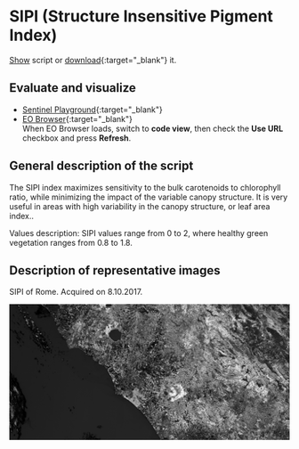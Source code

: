 # SIPI (Structure Insensitive Pigment Index)
<a href="#" id='togglescript'>Show</a> script or [download](script.js){:target="_blank"} it.
<div id='script_view' style="display:none">
{% highlight javascript %}
      {% include_relative script.js %}
{% endhighlight %}
</div>

## Evaluate and visualize
 - [Sentinel Playground](https://apps.sentinel-hub.com/sentinel-playground/?source=S2&lat=43.514198796857976&lng=16.601028442382812&zoom=11&evalscripturl=https://raw.githubusercontent.com/sentinel-hub/custom-scripts/master/sentinel-2/sipi/script.js){:target="_blank"}    
 - [EO Browser](http://apps.sentinel-hub.com/eo-browser/#lat=41.9&lng=12.5&zoom=10&datasource=Sentinel-2%20L1C&time=2017-10-08&preset=CUSTOM&layers=B01,B02,B03&evalscripturl=https://raw.githubusercontent.com/sentinel-hub/custom-scripts/master/sentinel-2/sipi/script.js){:target="_blank"}   
 When EO Browser loads, switch to **code view**, then check the **Use URL** checkbox and press **Refresh**.

## General description of the script

The SIPI index maximizes sensitivity to the bulk carotenoids to chlorophyll ratio, while minimizing the impact of the variable canopy structure. It is very useful in areas with high variability in the canopy structure, or leaf area index..

Values description: SIPI values range from 0 to 2, where healthy green vegetation ranges from 0.8 to 1.8.

## Description of representative images

SIPI of Rome. Acquired on 8.10.2017.

![NDVI of Rome](fig/fig1.png)